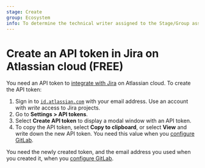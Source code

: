 ```yaml
---
stage: Create
group: Ecosystem
info: To determine the technical writer assigned to the Stage/Group associated with this page, see https://about.gitlab.com/handbook/engineering/ux/technical-writing/#assignments
---
```


# Create an API token in Jira on Atlassian cloud **(FREE)**

You need an API token to [integrate with Jira](../../user/project/integrations/jira.md)
on Atlassian cloud. To create the API token:

1. Sign in to [`id.atlassian.com`](https://id.atlassian.com/manage-profile/security/api-tokens)
   with your email address. Use an account with *write* access to Jira projects.
1. Go to **Settings > API tokens**.
1. Select **Create API token** to display a modal window with an API token.
1. To copy the API token, select **Copy to clipboard**, or select **View** and write
   down the new API token. You need this value when you
   [configure GitLab](../../user/project/integrations/jira.md#configure-gitlab).

You need the newly created token, and the email
address you used when you created it, when you
[configure GitLab](../../user/project/integrations/jira.md#configure-gitlab).
